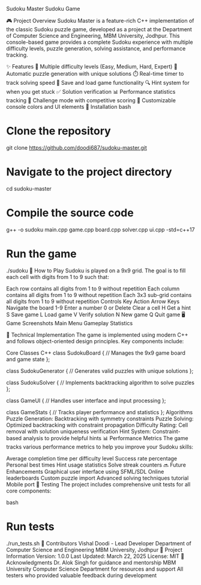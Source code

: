 Sudoku Master
Sudoku Game

🎮 Project Overview
Sudoku Master is a feature-rich C++ implementation of the classic Sudoku puzzle game, developed as a project at the Department of Computer Science and Engineering, MBM University, Jodhpur. This console-based game provides a complete Sudoku experience with multiple difficulty levels, puzzle generation, solving assistance, and performance tracking.

✨ Features
🧩 Multiple difficulty levels (Easy, Medium, Hard, Expert)
🔄 Automatic puzzle generation with unique solutions
⏱️ Real-time timer to track solving speed
💾 Save and load game functionality
🔍 Hint system for when you get stuck
✅ Solution verification
📊 Performance statistics tracking
🎯 Challenge mode with competitive scoring
🌈 Customizable console colors and UI elements
🚀 Installation
bash
# Clone the repository
git clone https://github.com/doodi687/sudoku-master.git

# Navigate to the project directory
cd sudoku-master

# Compile the source code
g++ -o sudoku main.cpp game.cpp board.cpp solver.cpp ui.cpp -std=c++17

# Run the game
./sudoku
🎲 How to Play
Sudoku is played on a 9x9 grid. The goal is to fill each cell with digits from 1 to 9 such that:

Each row contains all digits from 1 to 9 without repetition
Each column contains all digits from 1 to 9 without repetition
Each 3x3 sub-grid contains all digits from 1 to 9 without repetition
Controls
Key	Action
Arrow Keys	Navigate the board
1-9	Enter a number
0 or Delete	Clear a cell
H	Get a hint
S	Save game
L	Load game
V	Verify solution
N	New game
Q	Quit game
🖥️ Game Screenshots
Main Menu Gameplay Statistics

🧠 Technical Implementation
The game is implemented using modern C++ and follows object-oriented design principles. Key components include:

Core Classes
C++
class SudokuBoard {
    // Manages the 9x9 game board and game state
};

class SudokuGenerator {
    // Generates valid puzzles with unique solutions
};

class SudokuSolver {
    // Implements backtracking algorithm to solve puzzles
};

class GameUI {
    // Handles user interface and input processing
};

class GameStats {
    // Tracks player performance and statistics
};
Algorithms
Puzzle Generation: Backtracking with symmetry constraints
Puzzle Solving: Optimized backtracking with constraint propagation
Difficulty Rating: Cell removal with solution uniqueness verification
Hint System: Constraint-based analysis to provide helpful hints
📊 Performance Metrics
The game tracks various performance metrics to help you improve your Sudoku skills:

Average completion time per difficulty level
Success rate percentage
Personal best times
Hint usage statistics
Solve streak counters
🔜 Future Enhancements
Graphical user interface using SFML/SDL
Online leaderboards
Custom puzzle import
Advanced solving techniques tutorial
Mobile port
🧪 Testing
The project includes comprehensive unit tests for all core components:

bash
# Run tests
./run_tests.sh
👥 Contributors
Vishal Doodi - Lead Developer
Department of Computer Science and Engineering
MBM University, Jodhpur
📝 Project Information
Version: 1.0.0
Last Updated: March 22, 2025
License: MIT
🙏 Acknowledgments
Dr. Alok Singh for guidance and mentorship
MBM University Computer Science Department for resources and support
All testers who provided valuable feedback during development
